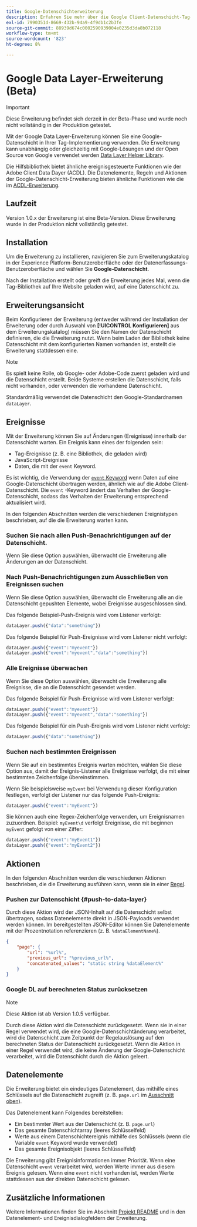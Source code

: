 ```yaml
---
title: Google-Datenschichterweiterung
description: Erfahren Sie mehr über die Google Client-Datenschicht-Tag-Erweiterung in Adobe Experience Platform.
exl-id: 7990351d-8669-432b-94a9-4f9db1c2b3fe
source-git-commit: 88939d674c0002590939004e0235d3da8b072118
workflow-type: tm+mt
source-wordcount: '823'
ht-degree: 8%

---
```


# Google Data Layer-Erweiterung (Beta)

>[!IMPORTANT]
>
>Diese Erweiterung befindet sich derzeit in der Beta-Phase und wurde noch nicht vollständig in der Produktion getestet.

Mit der Google Data Layer-Erweiterung können Sie eine Google-Datenschicht in Ihrer Tag-Implementierung verwenden. Die Erweiterung kann unabhängig oder gleichzeitig mit Google-Lösungen und der Open Source von Google verwendet werden [Data Layer Helper Library](https://github.com/google/data-layer-helper).

Die Hilfsbibliothek bietet ähnliche ereignisgesteuerte Funktionen wie der Adobe Client Data Dayer (ACDL). Die Datenelemente, Regeln und Aktionen der Google-Datenschicht-Erweiterung bieten ähnliche Funktionen wie die im [ACDL-Erweiterung](../client-data-layer/overview.md).

## Laufzeit

Version 1.0.x der Erweiterung ist eine Beta-Version. Diese Erweiterung wurde in der Produktion nicht vollständig getestet.

## Installation

Um die Erweiterung zu installieren, navigieren Sie zum Erweiterungskatalog in der Experience Platform-Benutzeroberfläche oder der Datenerfassungs-Benutzeroberfläche und wählen Sie **Google-Datenschicht**.

Nach der Installation erstellt oder greift die Erweiterung jedes Mal, wenn die Tag-Bibliothek auf Ihre Website geladen wird, auf eine Datenschicht zu.

## Erweiterungsansicht

Beim Konfigurieren der Erweiterung (entweder während der Installation der Erweiterung oder durch Auswahl von **[!UICONTROL Konfigurieren]** aus dem Erweiterungskatalog) müssen Sie den Namen der Datenschicht definieren, die die Erweiterung nutzt. Wenn beim Laden der Bibliothek keine Datenschicht mit dem konfigurierten Namen vorhanden ist, erstellt die Erweiterung stattdessen eine.

>[!NOTE]
>
>Es spielt keine Rolle, ob Google- oder Adobe-Code zuerst geladen wird und die Datenschicht erstellt. Beide Systeme erstellen die Datenschicht, falls nicht vorhanden, oder verwenden die vorhandene Datenschicht.

Standardmäßig verwendet die Datenschicht den Google-Standardnamen `dataLayer`.

## Ereignisse

Mit der Erweiterung können Sie auf Änderungen (Ereignisse) innerhalb der Datenschicht warten. Ein Ereignis kann eines der folgenden sein:

* Tag-Ereignisse (z. B. eine Bibliothek, die geladen wird)
* JavaScript-Ereignisse
* Daten, die mit der `event` Keyword.

Es ist wichtig, die Verwendung der [`event` Keyword](https://developers.google.com/tag-platform/devguides/datalayer#use_a_data_layer_with_event_handlers) wenn Daten auf eine Google-Datenschicht übertragen werden, ähnlich wie auf die Adobe Client-Datenschicht. Die `event` -Keyword ändert das Verhalten der Google-Datenschicht, sodass das Verhalten der Erweiterung entsprechend aktualisiert wird.

In den folgenden Abschnitten werden die verschiedenen Ereignistypen beschrieben, auf die die Erweiterung warten kann.

### Suchen Sie nach allen Push-Benachrichtigungen auf der Datenschicht.

Wenn Sie diese Option auswählen, überwacht die Erweiterung alle Änderungen an der Datenschicht.

### Nach Push-Benachrichtigungen zum Ausschließen von Ereignissen suchen

Wenn Sie diese Option auswählen, überwacht die Erweiterung alle an die Datenschicht gepushten Elemente, wobei Ereignisse ausgeschlossen sind.

Das folgende Beispiel-Push-Ereignis wird vom Listener verfolgt:

```js
dataLayer.push({"data":"something"})
```

Das folgende Beispiel für Push-Ereignisse wird vom Listener nicht verfolgt:

```js
dataLayer.push({"event":"myevent"})
dataLayer.push({"event":"myevent","data":"something"})
```

### Alle Ereignisse überwachen

Wenn Sie diese Option auswählen, überwacht die Erweiterung alle Ereignisse, die an die Datenschicht gesendet werden.

Das folgende Beispiel für Push-Ereignisse wird vom Listener verfolgt:

```js
dataLayer.push({"event":"myevent"})
dataLayer.push({"event":"myevent","data":"something"})
```

Das folgende Beispiel für ein Push-Ereignis wird vom Listener nicht verfolgt:

```js
dataLayer.push({"data":"something"})
```

### Suchen nach bestimmten Ereignissen

Wenn Sie auf ein bestimmtes Ereignis warten möchten, wählen Sie diese Option aus, damit der Ereignis-Listener alle Ereignisse verfolgt, die mit einer bestimmten Zeichenfolge übereinstimmen.

Wenn Sie beispielsweise `myEvent` bei Verwendung dieser Konfiguration festlegen, verfolgt der Listener nur das folgende Push-Ereignis:

```js
dataLayer.push({"event":"myEvent"})
```

Sie können auch eine Regex-Zeichenfolge verwenden, um Ereignisnamen zuzuordnen. Beispiel: `myEvent\d` verfolgt Ereignisse, die mit beginnen `myEvent` gefolgt von einer Ziffer:

```js
dataLayer.push({"event":"myEvent1"})
dataLayer.push({"event":"myEvent2"})
```

## Aktionen

In den folgenden Abschnitten werden die verschiedenen Aktionen beschrieben, die die Erweiterung ausführen kann, wenn sie in einer [Regel](../../../ui/managing-resources/rules.md).

### Pushen zur Datenschicht {#push-to-data-layer}

Durch diese Aktion wird der JSON-Inhalt auf die Datenschicht selbst übertragen, sodass Datenelemente direkt in JSON-Payloads verwendet werden können. Im bereitgestellten JSON-Editor können Sie Datenelemente mit der Prozentnotation referenzieren (z. B. `%dataElementName%`).

```json
{
    "page": {
        "url": "%url%",
        "previous_url": "%previous_url%",
        "concatenated_values": "static string %dataElement%"
    }
}
```

### Google DL auf berechneten Status zurücksetzen

>[!NOTE]
>
>Diese Aktion ist ab Version 1.0.5 verfügbar.

Durch diese Aktion wird die Datenschicht zurückgesetzt. Wenn sie in einer Regel verwendet wird, die eine Google-Datenschichtänderung verarbeitet, wird die Datenschicht zum Zeitpunkt der Regelauslösung auf den berechneten Status der Datenschicht zurückgesetzt. Wenn die Aktion in einer Regel verwendet wird, die keine Änderung der Google-Datenschicht verarbeitet, wird die Datenschicht durch die Aktion geleert.

## Datenelemente

Die Erweiterung bietet ein eindeutiges Datenelement, das mithilfe eines Schlüssels auf die Datenschicht zugreift (z. B. `page.url` im [Ausschnitt oben](#push-to-data-layer)).

Das Datenelement kann Folgendes bereitstellen:

* Ein bestimmter Wert aus der Datenschicht (z. B. `page.url`)
* Das gesamte Datenschichtarray (leeres Schlüsselfeld)
* Werte aus einem Datenschichtereignis mithilfe des Schlüssels (wenn die Variable `event` Keyword wurde verwendet)
* Das gesamte Ereignisobjekt (leeres Schlüsselfeld)

Die Erweiterung gibt Ereignisinformationen immer Priorität. Wenn eine Datenschicht `event` verarbeitet wird, werden Werte immer aus diesem Ereignis gelesen. Wenn eine `event` nicht vorhanden ist, werden Werte stattdessen aus der direkten Datenschicht gelesen.

## Zusätzliche Informationen

Weitere Informationen finden Sie im Abschnitt [Projekt README](https://github.com/adobe/reactor-extension-googledatalayer/blob/main/README.md) und in den Datenelement- und Ereignisdialogfeldern der Erweiterung.
